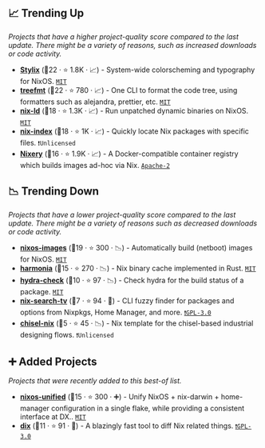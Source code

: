 ## 📈 Trending Up

_Projects that have a higher project-quality score compared to the last update. There might be a variety of reasons, such as increased downloads or code activity._

- <b><a href="https://github.com/nix-community/stylix">Stylix</a></b> (🥇22 ·  ⭐ 1.8K · 📈) - System-wide colorscheming and typography for NixOS. <code><a href="http://bit.ly/34MBwT8">MIT</a></code>
- <b><a href="https://github.com/numtide/treefmt">treefmt</a></b> (🥇22 ·  ⭐ 780 · 📈) - One CLI to format the code tree, using formatters such as alejandra, prettier, etc. <code><a href="http://bit.ly/34MBwT8">MIT</a></code>
- <b><a href="https://github.com/nix-community/nix-ld">nix-ld</a></b> (🥇18 ·  ⭐ 1.3K · 📈) - Run unpatched dynamic binaries on NixOS. <code><a href="http://bit.ly/34MBwT8">MIT</a></code>
- <b><a href="https://github.com/nix-community/nix-index">nix-index</a></b> (🥇18 ·  ⭐ 1K · 📈) - Quickly locate Nix packages with specific files. <code>❗Unlicensed</code>
- <b><a href="https://github.com/tazjin/nixery">Nixery</a></b> (🥈16 ·  ⭐ 1.9K · 📈) - A Docker-compatible container registry which builds images ad-hoc via Nix. <code><a href="http://bit.ly/3nYMfla">Apache-2</a></code>

## 📉 Trending Down

_Projects that have a lower project-quality score compared to the last update. There might be a variety of reasons such as decreased downloads or code activity._

- <b><a href="https://github.com/nix-community/nixos-images">nixos-images</a></b> (🥈19 ·  ⭐ 300 · 📉) - Automatically build (netboot) images for NixOS. <code><a href="http://bit.ly/34MBwT8">MIT</a></code>
- <b><a href="https://github.com/nix-community/harmonia">harmonia</a></b> (🥈15 ·  ⭐ 270 · 📉) - Nix binary cache implemented in Rust. <code><a href="http://bit.ly/34MBwT8">MIT</a></code>
- <b><a href="https://github.com/nix-community/hydra-check">hydra-check</a></b> (🥉10 ·  ⭐ 97 · 📉) - Check hydra for the build status of a package. <code><a href="http://bit.ly/34MBwT8">MIT</a></code>
- <b><a href="https://github.com/3timeslazy/nix-search-tv">nix-search-tv</a></b> (🥉7 ·  ⭐ 94 · 🐣) - CLI fuzzy finder for packages and options from Nixpkgs, Home Manager, and more. <code><a href="http://bit.ly/2M0xdwT">❗️GPL-3.0</a></code>
- <b><a href="https://github.com/chipsalliance/chisel-nix">chisel-nix</a></b> (🥉5 ·  ⭐ 45 · 📉) - Nix template for the chisel-based industrial designing flows. <code>❗Unlicensed</code>

## ➕ Added Projects

_Projects that were recently added to this best-of list._

- <b><a href="https://github.com/srid/nixos-unified">nixos-unified</a></b> (🥈15 ·  ⭐ 300 · ➕) - Unify NixOS + nix-darwin + home-manager configuration in a single flake, while providing a consistent interface at DX.. <code><a href="http://bit.ly/34MBwT8">MIT</a></code>
- <b><a href="https://github.com/bloxx12/dix">dix</a></b> (🥈11 ·  ⭐ 91 · 🐣) - A blazingly fast tool to diff Nix related things. <code><a href="http://bit.ly/2M0xdwT">❗️GPL-3.0</a></code>

